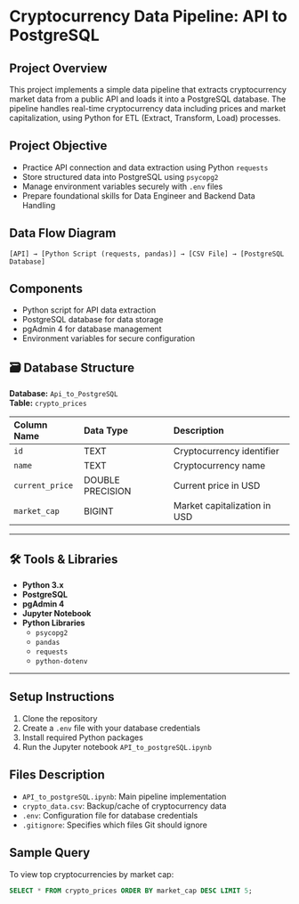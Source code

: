 # Cryptocurrency Data Pipeline: API to PostgreSQL

## Project Overview
This project implements a simple data pipeline that extracts cryptocurrency market data from a public API and loads it into a PostgreSQL database. The pipeline handles real-time cryptocurrency data including prices and market capitalization, using Python for ETL (Extract, Transform, Load) processes.

## Project Objective  
- Practice API connection and data extraction using Python `requests`  
- Store structured data into PostgreSQL using `psycopg2`  
- Manage environment variables securely with `.env` files  
- Prepare foundational skills for Data Engineer and Backend Data Handling  

## Data Flow Diagram  
```plaintext
[API] → [Python Script (requests, pandas)] → [CSV File] → [PostgreSQL Database]
```

## Components
- Python script for API data extraction
- PostgreSQL database for data storage
- pgAdmin 4 for database management
- Environment variables for secure configuration 

## 🗃️ Database Structure

**Database:** `Api_to_PostgreSQL`  
**Table:** `crypto_prices`

| Column Name    | Data Type        | Description                      |
|:---------------|:-----------------|:---------------------------------|
| `id`            | TEXT              | Cryptocurrency identifier        |
| `name`          | TEXT              | Cryptocurrency name              |
| `current_price` | DOUBLE PRECISION  | Current price in USD             |
| `market_cap`    | BIGINT            | Market capitalization in USD     |

---

## 🛠️ Tools & Libraries

- **Python 3.x**
- **PostgreSQL**
- **pgAdmin 4**
- **Jupyter Notebook**
- **Python Libraries**
  - `psycopg2`
  - `pandas`
  - `requests`
  - `python-dotenv`

---

## Setup Instructions
1. Clone the repository
2. Create a `.env` file with your database credentials
3. Install required Python packages
4. Run the Jupyter notebook `API_to_postgreSQL.ipynb`

## Files Description
- `API_to_postgreSQL.ipynb`: Main pipeline implementation
- `crypto_data.csv`: Backup/cache of cryptocurrency data
- `.env`: Configuration file for database credentials
- `.gitignore`: Specifies which files Git should ignore

## Sample Query
To view top cryptocurrencies by market cap:
```sql
SELECT * FROM crypto_prices ORDER BY market_cap DESC LIMIT 5;
```